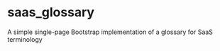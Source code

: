 saas_glossary
=============

A simple single-page Bootstrap implementation of a glossary for SaaS terminology
